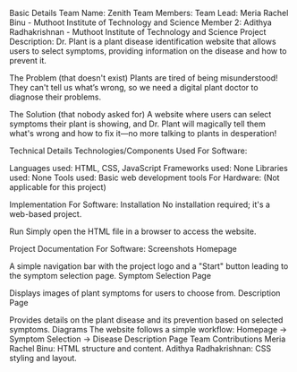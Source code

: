 Basic Details
Team Name: Zenith
Team Members:
Team Lead: Meria Rachel Binu - Muthoot Institute of Technology and Science
Member 2: Adithya Radhakrishnan - Muthoot Institute of Technology and Science
Project Description:
Dr. Plant is a plant disease identification website that allows users to select symptoms, providing information on the disease and how to prevent it.

The Problem (that doesn't exist)
Plants are tired of being misunderstood! They can't tell us what’s wrong, so we need a digital plant doctor to diagnose their problems.

The Solution (that nobody asked for)
A website where users can select symptoms their plant is showing, and Dr. Plant will magically tell them what's wrong and how to fix it—no more talking to plants in desperation!

Technical Details
Technologies/Components Used
For Software:

Languages used: HTML, CSS, JavaScript
Frameworks used: None
Libraries used: None
Tools used: Basic web development tools
For Hardware:
(Not applicable for this project)

Implementation
For Software:
Installation
No installation required; it's a web-based project.

Run
Simply open the HTML file in a browser to access the website.

Project Documentation
For Software:
Screenshots
Homepage

A simple navigation bar with the project logo and a "Start" button leading to the symptom selection page.
Symptom Selection Page

Displays images of plant symptoms for users to choose from.
Description Page

Provides details on the plant disease and its prevention based on selected symptoms.
Diagrams
The website follows a simple workflow:
Homepage → Symptom Selection → Disease Description Page
Team Contributions
Meria Rachel Binu: HTML structure and content.
Adithya Radhakrishnan: CSS styling and layout.
